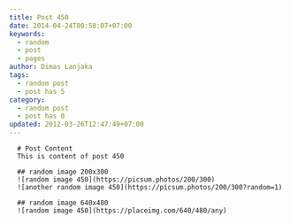 ```yaml
---
title: Post 450
date: 2014-04-24T00:58:07+07:00
keywords:
  - random
  - post
  - pages
author: Dimas Lanjaka
tags:
  - random post
  - post has 5
category:
  - random post
  - post has 0
updated: 2012-03-26T12:47:49+07:00
---
```


      # Post Content
      This is content of post 450

      ## random image 200x300
      ![random image 450](https://picsum.photos/200/300)
      ![another random image 450](https://picsum.photos/200/300?random=1)

      ## random image 640x480
      ![random image 450](https://placeimg.com/640/480/any)
      